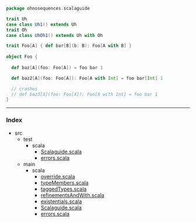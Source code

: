 
```scala
package ohnosequences.scalaguide

trait Uh
case class Uh1() extends Uh
trait Oh
case class UhOh1() extends Uh with Oh

trait Foo[A] { def bar[B](b: B): Foo[A with B] }
  
object Foo {
  
  def baz[A](foo: Foo[A]) = foo bar 1

  def baz2[A](foo: Foo[A]): Foo[A with Int] = foo bar[Int] 1

  // crashes
  // def baz3[X](foo: Foo[X]): Foo[X with Int] = foo bar 1
}
```


------

### Index

+ src
  + test
    + scala
      + [Scalaguide.scala][test/scala/Scalaguide.scala]
      + [errors.scala][test/scala/errors.scala]
  + main
    + scala
      + [override.scala][main/scala/override.scala]
      + [typeMembers.scala][main/scala/typeMembers.scala]
      + [taggedTypes.scala][main/scala/taggedTypes.scala]
      + [refinementsAndWith.scala][main/scala/refinementsAndWith.scala]
      + [existentials.scala][main/scala/existentials.scala]
      + [Scalaguide.scala][main/scala/Scalaguide.scala]
      + [errors.scala][main/scala/errors.scala]

[test/scala/Scalaguide.scala]: ../../test/scala/Scalaguide.scala.md
[test/scala/errors.scala]: ../../test/scala/errors.scala.md
[main/scala/override.scala]: override.scala.md
[main/scala/typeMembers.scala]: typeMembers.scala.md
[main/scala/taggedTypes.scala]: taggedTypes.scala.md
[main/scala/refinementsAndWith.scala]: refinementsAndWith.scala.md
[main/scala/existentials.scala]: existentials.scala.md
[main/scala/Scalaguide.scala]: Scalaguide.scala.md
[main/scala/errors.scala]: errors.scala.md